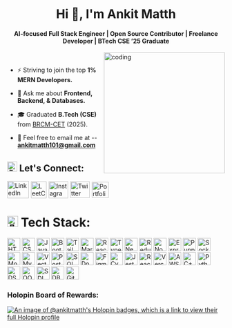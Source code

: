 <h1 align="center">Hi 👋, I'm Ankit Matth</h1>
<h4 align="center">AI-focused Full Stack Engineer | Open Source Contributor | Freelance Developer | BTech CSE ’25 Graduate</h4>
<!-- https://github.com/Ankit-Matth/Ankit-Matth/assets/146843890/fde4cb18-e27c-46f6-a714-46cdefaa1d31 -->
<img align="right" alt="coding" width="280" src="https://github.com/user-attachments/assets/1a96906d-fd7f-4c9d-be24-18d7b60d4581">
<br>

- ⚡ Striving to join the top **1% MERN Developers.**

- 💬 Ask me about **Frontend, Backend, & Databases.**

- 🎓 Graduated **B.Tech (CSE)** from [BRCM-CET](https://www.brcmcet.edu.in/) (2025). 

- 📧 Feel free to email me at -- **ankitmatth101@gmail.com**

<h2 align="left"><img src="https://em-content.zobj.net/source/microsoft-teams/363/handshake_1f91d.png" alt="🤝" width="23" height="23"> Let's Connect:</h2>

<p style="display: flex; align-items: center; gap: 5px;">
  <a href="https://linkedin.com/in/ankit-matth" target="blank">
    <img src="https://raw.githubusercontent.com/rahuldkjain/github-profile-readme-generator/master/src/images/icons/Social/linked-in-alt.svg" alt="LinkedIn" height="40" width="50" /></a>
  <a href="https://www.leetcode.com/ankit-matth" target="blank">
    <img src="https://github.com/user-attachments/assets/adf2daaf-813f-4ec2-be2d-38f8c62dd3f1" alt="LeetCode" height="39" width="36" /></a>
  <a href="https://instagram.com/ankit_matth_" target="blank">
    <img src="https://raw.githubusercontent.com/rahuldkjain/github-profile-readme-generator/master/src/images/icons/Social/instagram.svg" alt="Instagram" height="39" width="45" /></a>
  <a href="https://x.com/ankit_matth" target="blank">
    <picture>
      <source media="(prefers-color-scheme: dark)" srcset="https://github.com/user-attachments/assets/ebae29ef-a00a-421b-b7b3-6c175c5fa24c">
      <source media="(prefers-color-scheme: light)" srcset="https://github.com/user-attachments/assets/3a603b07-4337-40fe-a91d-40a4ea2fc24f">
      <img src="https://github.com/user-attachments/assets/f8d88844-df3a-4ef0-82dc-334315f4d3fa" alt="Twitter" height="38" width="45">
    </picture> 
  </a>
  <a href="https://ankit-matth-portfolio.vercel.app/" target="blank">
    <img src="https://github.com/Ankit-Matth/my-portfolio/blob/main/frontend/public/favicon.ico" alt="Portfolio" height="37" width="39" />
  </a>
</p>

<h1><img src="https://em-content.zobj.net/source/microsoft-teams/363/man-technologist_1f468-200d-1f4bb.png" alt="👨‍💻" width="25" height="25"> Tech Stack:</h1>
<p>
<img src="https://img.shields.io/badge/-HTML5-000000?logo=html5&logoColor=white" alt="HTML" height="30">
<img src="https://img.shields.io/badge/-CSS3-000000?logo=css3&logoColor=white" alt="CSS" height="30">
<img src="https://img.shields.io/badge/-JavaScript-000000?logo=javascript&logoColor=white" alt="Javascript" height="30">
<img src="https://img.shields.io/badge/-Bootstrap-000000?logo=bootstrap&logoColor=white" alt="Bootstrap" height="30">
<img src="https://img.shields.io/badge/-TailwindCSS-000000?logo=tailwindcss&logoColor=white" alt="TailwindCSS" height="30">
<img src="https://img.shields.io/badge/-Markdown-000000?logo=markdown&logoColor=white" alt="Markdown" height="30">
<img src="https://img.shields.io/badge/-React-000000?logo=react&logoColor=white" alt="React" height="30">
<img src="https://img.shields.io/badge/-TypeScript-000000?logo=typescript&logoColor=white" alt="TypeScript" height="30">
<img src="https://img.shields.io/badge/-Next.js-000000?logo=next.js&logoColor=white" alt="Next.js" height="30">
<img src="https://img.shields.io/badge/-Redux-000000?logo=redux&logoColor=white" alt="Redux" height="30">
<img src="https://img.shields.io/badge/-Node.js-000000?logo=node.js&logoColor=white" alt="Node.js" height="30">
<img src="https://img.shields.io/badge/-Express.js-000000?logo=express&logoColor=white" alt="Express.js" height="30">
<img src="https://img.shields.io/badge/-Puppeteer-000000?logo=puppeteer&logoColor=white" alt="Puppeteer" height="30">
<img src="https://img.shields.io/badge/-Socket.io-000000?logo=socket.io&logoColor=white" alt="Socket.io" height="30">
<img src="https://img.shields.io/badge/-MongoDB-000000?logo=mongodb&logoColor=white" alt="MongoDB" height="30">
<img src="https://img.shields.io/badge/-MySQL-000000?logo=mysql&logoColor=white" alt="MySQL" height="30">
<img src="https://img.shields.io/badge/-VectorDB-000000?logo=databricks&logoColor=white" alt="VectorDB" height="30">
<img src="https://img.shields.io/badge/-Postman-000000?logo=postman&logoColor=white" alt="Postman" height="30">
<img src="https://img.shields.io/badge/-SQL-000000?logo=database&logoColor=white" alt="SQL" height="30">
<img src="https://img.shields.io/badge/-Docker-000000?logo=docker&logoColor=white" alt="Docker" height="30">
<img src="https://img.shields.io/badge/-Figma-000000?logo=figma&logoColor=white" alt="Figma" height="30">
<img src="https://img.shields.io/badge/-Cypress-000000?logo=cypress&logoColor=white" alt="Cypress" height="30">
<img src="https://img.shields.io/badge/-Jest-000000?logo=jest&logoColor=white" alt="Jest" height="30">
<img src="https://img.shields.io/badge/-React%20Testing%20Library-000000?logo=testinglibrary&logoColor=white" alt="React Testing Library" height="30">
<img src="https://img.shields.io/badge/-Vercel-000000?logo=vercel&logoColor=white" alt="Vercel" height="30">
<img src="https://img.shields.io/badge/AWS-000000?logo=googlecloud&logoColor=white" alt="AWS" height="30">
<img src="https://img.shields.io/badge/-C%20/%20C++-000000?logo=cplusplus&logoColor=white" alt="C++" height="30">
<img src="https://img.shields.io/badge/-Python-000000?logo=python&logoColor=white" alt="Python" height="30">
<img src="https://img.shields.io/badge/-DSA-000000?logo=thealgorithms&logoColor=white" alt="DSA" height="30">
<img src="https://img.shields.io/badge/-OOPs-000000?logo=codecrafters&logoColor=white" alt="OOPs" height="30">
<img src="https://img.shields.io/badge/-SDLC-000000?logoColor=white" alt="SDLC" height="30">
<img src="https://img.shields.io/badge/-DBMS-000000?logo=databricks&logoColor=white" alt="DBMS" height="30">
<img src="https://img.shields.io/badge/-Git-000000?logo=git&logoColor=white" alt="Git" height="30">
</p>


<h3>Holopin Board of Rewards:</h3>

[![An image of @ankitmatth's Holopin badges, which is a link to view their full Holopin profile](https://holopin.me/ankitmatth)](https://holopin.io/@ankitmatth)
